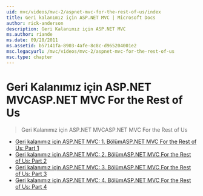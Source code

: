 ```yaml
---
uid: mvc/videos/mvc-2/aspnet-mvc-for-the-rest-of-us/index
title: Geri kalanımız için ASP.NET MVC | Microsoft Docs
author: rick-anderson
description: Geri Kalanımız için ASP.NET MVC
ms.author: riande
ms.date: 09/28/2011
ms.assetid: b57141fa-8903-4afe-8c8c-d965204001e2
msc.legacyurl: /mvc/videos/mvc-2/aspnet-mvc-for-the-rest-of-us
msc.type: chapter
---
```

<a name="aspnet-mvc-for-the-rest-of-us"></a><span data-ttu-id="454ac-103">Geri Kalanımız için ASP.NET MVC</span><span class="sxs-lookup"><span data-stu-id="454ac-103">ASP.NET MVC For the Rest of Us</span></span>
====================
> <span data-ttu-id="454ac-104">Geri Kalanımız için ASP.NET MVC</span><span class="sxs-lookup"><span data-stu-id="454ac-104">ASP.NET MVC For the Rest of Us</span></span>


- [<span data-ttu-id="454ac-105">Geri kalanımız için ASP.NET MVC: 1. Bölüm</span><span class="sxs-lookup"><span data-stu-id="454ac-105">ASP.NET MVC For the Rest of Us: Part 1</span></span>](aspnet-mvc-for-the-rest-of-us-part-1.md)
- [<span data-ttu-id="454ac-106">Geri kalanımız için ASP.NET MVC: 2. Bölüm</span><span class="sxs-lookup"><span data-stu-id="454ac-106">ASP.NET MVC For the Rest of Us: Part 2</span></span>](aspnet-mvc-for-the-rest-of-us-part-2.md)
- [<span data-ttu-id="454ac-107">Geri kalanımız için ASP.NET MVC: 3. Bölüm</span><span class="sxs-lookup"><span data-stu-id="454ac-107">ASP.NET MVC For the Rest of Us: Part 3</span></span>](aspnet-mvc-for-the-rest-of-us-part-3.md)
- [<span data-ttu-id="454ac-108">Geri kalanımız için ASP.NET MVC: 4. Bölüm</span><span class="sxs-lookup"><span data-stu-id="454ac-108">ASP.NET MVC For the Rest of Us: Part 4</span></span>](aspnet-mvc-for-the-rest-of-us-part-4.md)
